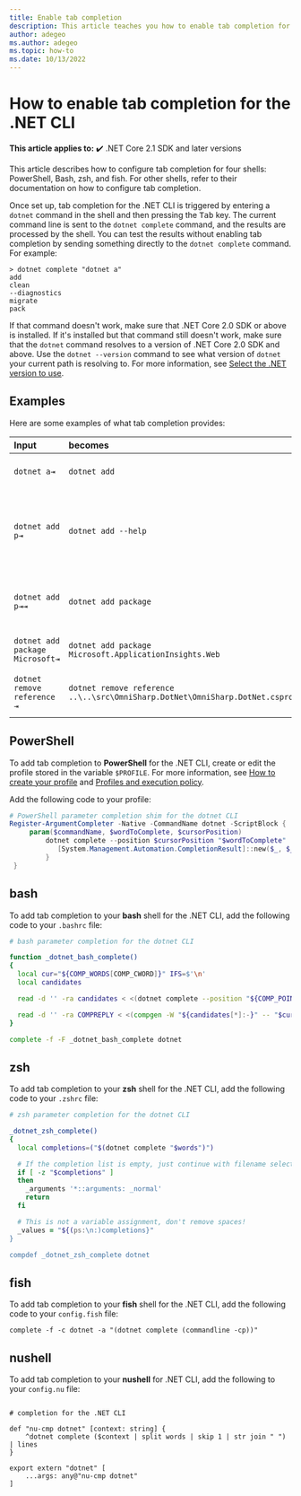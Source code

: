 ```yaml
---
title: Enable tab completion
description: This article teaches you how to enable tab completion for the .NET CLI for PowerShell, Bash, zsh, and fish.
author: adegeo
ms.author: adegeo
ms.topic: how-to
ms.date: 10/13/2022
---
```


# How to enable tab completion for the .NET CLI

**This article applies to:** ✔️ .NET Core 2.1 SDK and later versions

This article describes how to configure tab completion for four shells: PowerShell, Bash, zsh, and fish. For other shells, refer to their documentation on how to configure tab completion.

Once set up, tab completion for the .NET CLI is triggered by entering a `dotnet` command in the shell and then pressing the <kbd>Tab</kbd> key. The current command line is sent to the `dotnet complete` command, and the results are processed by the shell. You can test the results without enabling tab completion by sending something directly to the `dotnet complete` command. For example:

```console
> dotnet complete "dotnet a"
add
clean
--diagnostics
migrate
pack
```

If that command doesn't work, make sure that .NET Core 2.0 SDK or above is installed. If it's installed but that command still doesn't work, make sure that the `dotnet` command resolves to a version of .NET Core 2.0 SDK and above. Use the `dotnet --version` command to see what version of `dotnet` your current path is resolving to. For more information, see [Select the .NET version to use](../versions/selection.md).

## Examples

Here are some examples of what tab completion provides:

Input                                | becomes                                                                     | because
:------------------------------------|:----------------------------------------------------------------------------|:--------------------------------
`dotnet a⇥`                          | `dotnet add`                                                                 | `add` is the first subcommand, alphabetically.
`dotnet add p⇥`                      | `dotnet add --help`                                                          | Tab completion matches substrings and `--help` comes first alphabetically.
`dotnet add p⇥⇥`                    | `dotnet add package`                                                          | Pressing tab a second time brings up the next suggestion.
`dotnet add package Microsoft⇥`      | `dotnet add package Microsoft.ApplicationInsights.Web`                      | Results are returned alphabetically.
`dotnet remove reference ⇥`          | `dotnet remove reference ..\..\src\OmniSharp.DotNet\OmniSharp.DotNet.csproj` | Tab completion is project file aware.

## PowerShell

To add tab completion to **PowerShell** for the .NET CLI, create or edit the profile stored in the variable `$PROFILE`. For more information, see [How to create your profile](/powershell/module/microsoft.powershell.core/about/about_profiles#how-to-create-a-profile) and [Profiles and execution policy](/powershell/module/microsoft.powershell.core/about/about_profiles#profiles-and-execution-policy).

Add the following code to your profile:

```powershell
# PowerShell parameter completion shim for the dotnet CLI
Register-ArgumentCompleter -Native -CommandName dotnet -ScriptBlock {
     param($commandName, $wordToComplete, $cursorPosition)
         dotnet complete --position $cursorPosition "$wordToComplete" | ForEach-Object {
            [System.Management.Automation.CompletionResult]::new($_, $_, 'ParameterValue', $_)
         }
 }
```

## bash

To add tab completion to your **bash** shell for the .NET CLI, add the following code to your `.bashrc` file:

```bash
# bash parameter completion for the dotnet CLI

function _dotnet_bash_complete()
{
  local cur="${COMP_WORDS[COMP_CWORD]}" IFS=$'\n'
  local candidates

  read -d '' -ra candidates < <(dotnet complete --position "${COMP_POINT}" "${COMP_LINE}" 2>/dev/null)

  read -d '' -ra COMPREPLY < <(compgen -W "${candidates[*]:-}" -- "$cur")
}

complete -f -F _dotnet_bash_complete dotnet
```

## zsh

To add tab completion to your **zsh** shell for the .NET CLI, add the following code to your `.zshrc` file:

```zsh
# zsh parameter completion for the dotnet CLI

_dotnet_zsh_complete() 
{
  local completions=("$(dotnet complete "$words")")

  # If the completion list is empty, just continue with filename selection
  if [ -z "$completions" ]
  then
    _arguments '*::arguments: _normal'
    return
  fi

  # This is not a variable assignment, don't remove spaces!
  _values = "${(ps:\n:)completions}"
}

compdef _dotnet_zsh_complete dotnet
```

## fish

To add tab completion to your **fish** shell for the .NET CLI, add the following code to your `config.fish` file:

```fish
complete -f -c dotnet -a "(dotnet complete (commandline -cp))"
```

## nushell

To add tab completion to your **nushell** for .NET CLI, add the following to your `config.nu` file:
```nu

# completion for the .NET CLI

def "nu-cmp dotnet" [context: string] {
    ^dotnet complete ($context | split words | skip 1 | str join " ") | lines
}

export extern "dotnet" [ 
    ...args: any@"nu-cmp dotnet"
]
```
